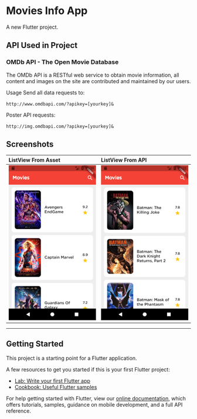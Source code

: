 # Movies Info App

A new Flutter project.

## API Used in Project
### OMDb API - The Open Movie Database

The OMDb API is a RESTful web service to obtain movie information, all content and images on the site are contributed and maintained by our users.

Usage
Send all data requests to:
```
http://www.omdbapi.com/?apikey=[yourkey]&
```
Poster API requests:
```
http://img.omdbapi.com/?apikey=[yourkey]&
```

## Screenshots
ListView From Asset       | ListView From API 
:-------------------------|:-------------------------
![](Screenshots/pic_2.png)  |  ![](Screenshots/pic_1.png)

---
## Getting Started

This project is a starting point for a Flutter application.

A few resources to get you started if this is your first Flutter project:

- [Lab: Write your first Flutter app](https://flutter.dev/docs/get-started/codelab)
- [Cookbook: Useful Flutter samples](https://flutter.dev/docs/cookbook)

For help getting started with Flutter, view our
[online documentation](https://flutter.dev/docs), which offers tutorials,
samples, guidance on mobile development, and a full API reference.

